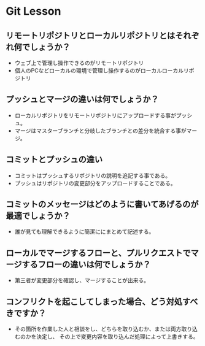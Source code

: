 # Git Lesson

## リモートリポジトリとローカルリポジトリとはそれぞれ何でしょうか？

- ウェブ上で管理し操作できるのがリモートリポジトリ
- 個人のPCなどローカルの環境で管理し操作するのがローカルローカルリポジトリ

## プッシュとマージの違いは何でしょうか？

- ローカルリポジトリをリモートリポジトリにアップロードする事がプッシュ。
- マージはマスターブランチと分岐したブランチとの差分を統合する事がマージ。

## コミットとプッシュの違い

- コミットはプッシュするリポジトリの説明を追記する事である。
- プッシュはリポジトリの変更部分をアップロードすることである。

## コミットのメッセージはどのように書いてあげるのが最適でしょうか？

- 誰が見ても理解できるように簡潔ににまとめて記述する。

## ローカルでマージするフローと、プルリクエストでマージするフローの違いは何でしょうか？

- 第三者が変更部分を確認し、マージすることが出来る。

## コンフリクトを起こしてしまった場合、どう対処すべきですか？

- その箇所を作業した人と相談をし、どちらを取り込むか、または両方取り込むのかを決定し、
  その上で変更内容を取り込んだ処理によって上書きする。